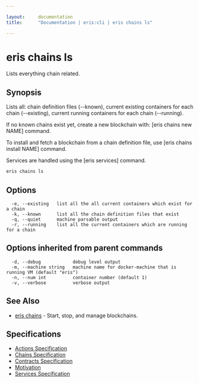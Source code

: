 ```yaml
---

layout:     documentation
title:      "Documentation | eris:cli | eris chains ls"

---
```


# eris chains ls

Lists everything chain related.

## Synopsis

Lists all: chain definition files (--known), current existing
containers for each chain (--existing), current running containers for each
chain (--running).

If no known chains exist yet, create a new blockchain with: [eris chains new NAME]
command.

To install and fetch a blockchain from a chain definition file,
use [eris chains install NAME] command.

Services are handled using the [eris services] command.

```bash
eris chains ls
```

## Options

```
  -e, --existing   list all the all current containers which exist for a chain
  -k, --known      list all the chain definition files that exist
  -q, --quiet      machine parsable output
  -r, --running    list all the current containers which are running for a chain
```

## Options inherited from parent commands

```
  -d, --debug            debug level output
  -m, --machine string   machine name for docker-machine that is running VM (default "eris")
  -n, --num int          container number (default 1)
  -v, --verbose          verbose output
```

## See Also

* [eris chains](https://docs.erisindustries.com/documentation/eris-cli/0.11.0/eris_chains/)	 - Start, stop, and manage blockchains.

## Specifications

* [Actions Specification](https://docs.erisindustries.com/documentation/eris-cli/0.11.0/actions_specification/)
* [Chains Specification](https://docs.erisindustries.com/documentation/eris-cli/0.11.0/chains_specification/)
* [Contracts Specification](https://docs.erisindustries.com/documentation/eris-cli/0.11.0/contracts_specification/)
* [Motivation](https://docs.erisindustries.com/documentation/eris-cli/0.11.0/motivation/)
* [Services Specification](https://docs.erisindustries.com/documentation/eris-cli/0.11.0/services_specification/)

